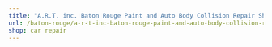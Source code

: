 ```yaml
---
title: "A.R.T. inc. Baton Rouge Paint and Auto Body Collision Repair Shop"
url: /baton-rouge/a-r-t-inc-baton-rouge-paint-and-auto-body-collision-repair-shop/
shop: car repair
---
```

